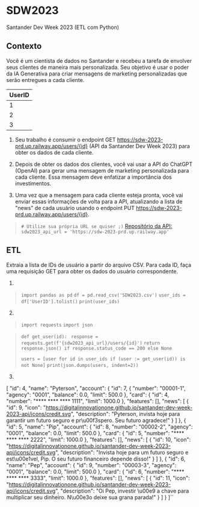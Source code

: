 # SDW2023
Santander Dev Week 2023 (ETL com Python)

## Contexto 
Você é um cientista de dados no Santander e recebeu a tarefa de envolver seus clientes de maneira mais personalizada. Seu objetivo é usar o poder da IA Generativa para criar mensagens de marketing personalizadas que serão entregues a cada cliente.



|    UserID      |
|----------------|
|1               |
|2               |
|3               |

1. Seu trabalho é consumir o endpoint GET https://sdw-2023-prd.up.railway.app/users/{id} (API da Santander Dev Week 2023) para obter os dados de cada cliente.
2. Depois de obter os dados dos clientes, você vai usar a API do ChatGPT (OpenAI) para gerar uma mensagem de marketing personalizada para cada cliente. Essa mensagem deve enfatizar a importância dos investimentos.

3. Uma vez que a mensagem para cada cliente esteja pronta, você vai enviar essas informações de volta para a API, atualizando a lista de "news" de cada usuário usando o endpoint PUT https://sdw-2023-prd.up.railway.app/users/{id}.

>`# Utilize sua própria URL se quiser ;)`
> [Repositório da API:](https://github.com/digitalinnovationone/santander-dev-week-2023-api)
>`sdw2023_api_url = 'https://sdw-2023-prd.up.railway.app'`


## ETL  
Extraia a lista de IDs de usuário a partir do arquivo CSV. Para cada ID, faça uma requisição GET para obter os dados do usuário correspondente.


1. 

>`import pandas as pd`
>`df = pd.read_csv('SDW2023.csv')` 
>`user_ids = df['UserID'].tolist()`
>`print(user_ids)`


2. 

>``import requests``
>``import json``

>``def get_user(id):``
> `` response = requests.get(f'{sdw2023_api_url}/users/{id}')``
>  ``return response.json() if response.status_code == 200 else None``
>
>``users = [user for id in user_ids if (user := get_user(id)) is not None]``
>``print(json.dumps(users, indent=2))``


3. 
[
    "id": 4,
    "name": "Pyterson",
    "account": {
      "id": 7,
  {
      "number": "00001-1",
      "agency": "0001",
      "balance": 0.0,
      "limit": 500.0
    },
    "card": {
      "id": 4,
      "number": "**** **** **** 1111",
      "limit": 1000.0
    },
    "features": [],
    "news": [
      {
        "id": 9,
        "icon": "https://digitalinnovationone.github.io/santander-dev-week-2023-api/icons/credit.svg",
        "description": "Pyterson, invista hoje para garantir um futuro seguro e pr\u00f3spero. Seu futuro agradece!"
      }
    ]
  },
  {
    "id": 5,
    "name": "Pip",
    "account": {
      "id": 8,
      "number": "00002-2",
      "agency": "0001",
      "balance": 0.0,
      "limit": 500.0
    },
    "card": {
      "id": 5,
      "number": "**** **** **** 2222",
      "limit": 1000.0
    },
    "features": [],
    "news": [
      {
        "id": 10,
        "icon": "https://digitalinnovationone.github.io/santander-dev-week-2023-api/icons/credit.svg",
        "description": "Invista hoje para um futuro seguro e est\u00e1vel, Pip. O seu futuro financeiro depende disso!"
      }
    ]
  },
  {
    "id": 6,
    "name": "Pep",
    "account": {
      "id": 9,
      "number": "00003-3",
      "agency": "0001",
      "balance": 0.0,
      "limit": 500.0
    },
    "card": {
      "id": 6,
      "number": "**** **** **** 3333",
      "limit": 1000.0
    },
    "features": [],
    "news": [
      {
        "id": 11,
        "icon": "https://digitalinnovationone.github.io/santander-dev-week-2023-api/icons/credit.svg",
        "description": "Oi Pep, investir \u00e9 a chave para multiplicar seu dinheiro. N\u00e3o deixe sua grana parada!"
      }
    ]
  }
]``